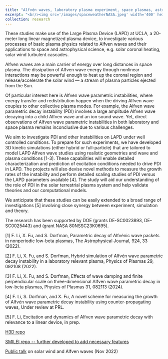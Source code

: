 ```yaml
---
title: "Alfvén waves, laboratory plasma experiment, space plasmas, astrophysical plasmas, particle-in-cell simulation, hybrid simulation, MHD"
excerpt: "<br/><img src='/images/spaceweatherNASA.jpeg' width='400' height='240'>"
collection: research
---
```


These studies make use of the Large Plasma Device (LAPD) at UCLA, a 20-meter long linear magnetized plasma device, to investigate various processes of basic plasma physics related to Alfven waves and their applications to space and astrophysical science, e.g. solar coronal heating, solar wind turbulent cascades. 

Alfven waves are a main carrier of energy over long distances in space plasma. The dissipation of Alfven wave energy through nonlinear interactions may be powerful enough to heat up the coronal region and release/accelerate the solar wind — a stream of plasma particles ejected from the Sun.

Of particular interest here is Alfven wave parametric instabilities, where energy transfer and redistribution happen when the driving Alfven wave couples to other collective plasma modes. For example, the Alfven wave parametric decay instability (PDI) involves a large amplitude Alfven wave decaying into a child Alfven wave and an ion sound wave. Yet, direct observations of Alfven wave parametric instabilities in both laboratory and space plasma remains inconclusive due to various challenges. 

We aim to investigate PDI and other instabilities on LAPD under well controlled conditions. To prepare for such experiments, we have developed 3D kinetic simulations (either hybrid or full-particle) that are tailored to model LAPD Alfven wave studies using realistic geometries and wave and plasma conditions [1-3]. These capabilities will enable detailed characterization and prediction of excitation conditions needed to drive PDI in LAPD. The projects will also devise novel methods to measure the growth rates of the instability and perform detailed scaling studies of PDI versus the LAPD parameters available [4]. The study will aid our understanding of the role of PDI in the solar terrestrial plasma system and help validate theories and our computational models.

We anticipate that these studies can be easily extended to a broad range of investigations [5] involving close synergy between experiment, simulation and theory. 

The research has been supported by DOE (grants DE-SC0023893, DE-SC0025443) and (grant NASA 80NSSC23K0695). 

[1] F. Li, X. Fu, and S. Dorfman, Parametric decay of Alfvénic wave packets in nonperiodic low-beta plasmas, The Astrophysical Journal, 924, 33 (2022).

[2] F. Li, X. Fu, and S. Dorfman, Hybrid simulation of Alfvén wave parametric decay instability in a laboratory relevant plasma, Physics of Plasmas 29, 092108 (2022). 

[3] F. Li, X. Fu, and S. Dorfman, Effects of wave damping and finite perpendicular scale on three-dimensional Alfven wave parametric decay in low-beta plasmas, Physics of Plasmas 31, 082113 (2024).

[4] F. Li, S. Dorfman, and X. Fu, A novel scheme for measuring the growth of Alfvén wave parametric decay instability using counter-propagating waves, Under review at PRL.

[5] F. Li, Excitation and dynamics of Alfven wave parametric decay with relevance to a linear device, in prep. 

[H3D repo](https://github.com/fyli16/h3d )

[SMILEI repo -- further developed to add necessary features](https://github.com/fyli16/Smilei_for_NMC_Plasma_Wave_Projects)

[Public talk](https://www.youtube.com/watch?v=-J-3xTD_xGo) on solar wind and Alfven waves (Nov 2022)

